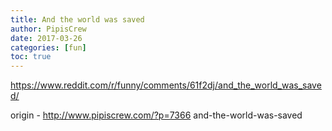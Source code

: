 ```yaml
---
title: And the world was saved
author: PipisCrew
date: 2017-03-26
categories: [fun]
toc: true
---
```


https://www.reddit.com/r/funny/comments/61f2dj/and_the_world_was_saved/

origin - http://www.pipiscrew.com/?p=7366 and-the-world-was-saved